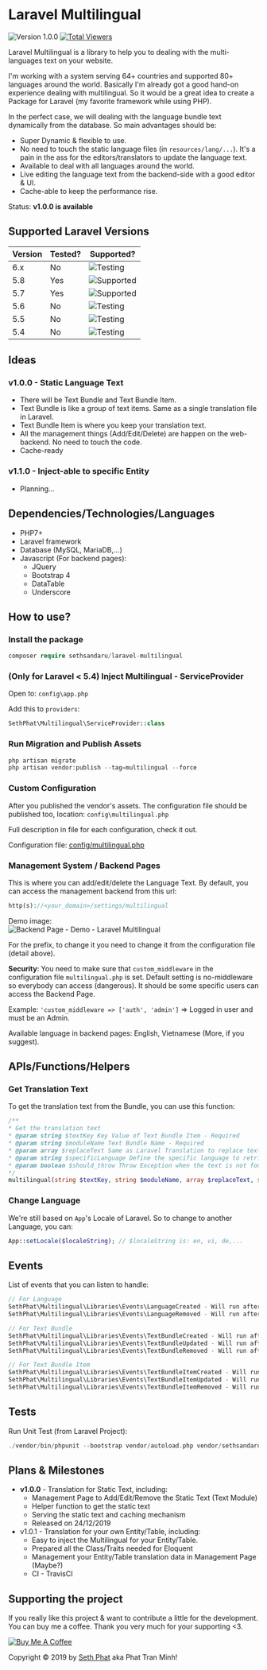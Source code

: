 # Laravel Multilingual
![Version 1.0.0](https://img.shields.io/badge/version-1.0.0-green) 
[![Total Viewers](http://hits.dwyl.io/sethsandaru/laravel-multilingual.svg)](http://hits.dwyl.io/sethsandaru/laravel-multilingual)

Laravel Multilingual is a library to help you to dealing with the multi-languages text on your website.

I'm working with a system serving 64+ countries and supported 80+ languages around the world. Basically I'm already got a good hand-on experience
dealing with multilingual. So it would be a great idea to create a Package for Laravel (my favorite framework while using PHP).

In the perfect case, we will dealing with the language bundle text dynamically from the database. So main advantages should be:   
- Super Dynamic & flexible to use.
- No need to touch the static language files (in `resources/lang/...`). It's a pain in the ass for the editors/translators to update the language text.
- Available to deal with all languages around the world.
- Live editing the language text from the backend-side with a good editor & UI.
- Cache-able to keep the performance rise.

Status: **v1.0.0 is available** 

## Supported Laravel Versions
| Version | Tested? | Supported? |
|---------|---------|------------|
| 6.x     | No      | ![Testing](https://img.shields.io/badge/supported-testing-yellow)           |
| 5.8     | Yes     | ![Supported](https://img.shields.io/badge/supported-yes-green)        |
| 5.7     | Yes     | ![Supported](https://img.shields.io/badge/supported-yes-green)        |
| 5.6     | No      | ![Testing](https://img.shields.io/badge/supported-testing-yellow)           |
| 5.5     | No      | ![Testing](https://img.shields.io/badge/supported-testing-yellow)           |
| 5.4     | No      | ![Testing](https://img.shields.io/badge/supported-testing-yellow)           |

## Ideas

### v1.0.0 - Static Language Text
- There will be Text Bundle and Text Bundle Item.
- Text Bundle is like a group of text items. Same as a single translation file in Laravel.
- Text Bundle Item is where you keep your translation text.
- All the management things (Add/Edit/Delete) are happen on the web-backend. No need to touch the code.
- Cache-ready

### v1.1.0 - Inject-able to specific Entity
- Planning...

## Dependencies/Technologies/Languages
- PHP7+
- Laravel framework
- Database (MySQL, MariaDB,...)
- Javascript (For backend pages):
    - JQuery
    - Bootstrap 4
    - DataTable
    - Underscore

## How to use?
### Install the package
```php
composer require sethsandaru/laravel-multilingual
```

### (Only for Laravel < 5.4) Inject Multilingual - ServiceProvider
Open to: `config\app.php`

Add this to `providers`:
```php
SethPhat\Multilingual\ServiceProvider::class
```

### Run Migration and Publish Assets
```php
php artisan migrate
php artisan vendor:publish --tag=multilingual --force
```

### Custom Configuration
After you published the vendor's assets. The configuration file should be published too, location: `config\multilingual.php`

Full description in file for each configuration, check it out.

Configuration file: [config/multilingual.php](https://github.com/sethsandaru/laravel-multilingual/blob/master/src/configs/multilingual.php)

### Management System / Backend Pages
This is where you can add/edit/delete the Language Text. By default, you can access the management backend from this url:  
```php
http(s)://<your_domain>/settings/multilingual
```

Demo image:    
![Backend Page - Demo - Laravel Multilingual](https://i.imgur.com/FqyH4oD.png)

For the prefix, to change it you need to change it from the configuration file (detail above).

**Security**: You need to make sure that `custom_middleware` in the configuration file `multilingual.php` is set. 
Default setting is no-middleware so everybody can access (dangerous). It should be some specific users can access the Backend Page.

Example: `'custom_middleware => ['auth', 'admin']` => Logged in user and must be an Admin.

Available language in backend pages: English, Vietnamese (More, if you suggest).

## APIs/Functions/Helpers

### Get Translation Text
To get the translation text from the Bundle, you can use this function:   
```php
/**
* Get the translation text
* @param string $textKey Key Value of Text Bundle Item - Required
* @param string $moduleName Text Bundle Name - Required
* @param array $replaceText Same as Laravel Translation to replace text (My name is :name => ['name' => 'Seth Phat']) - Default: []
* @param string $specificLanguage Define the specific language to retrieve - Default: App::getLocale() - Current language
* @param boolean $should_throw Throw Exception when the text is not found or not. Default: false
*/
multilingual(string $textKey, string $moduleName, array $replaceText, string $specificLanguage, boolean $shouldThrow)
```

### Change Language
We're still based on `App`'s Locale of Laravel. So to change to another Language, you can:   
```php
App::setLocale($localeString); // $localeString is: en, vi, de,...
```

## Events
List of events that you can listen to handle:   
```php
// For Language
SethPhat\Multilingual\Libraries\Events\LanguageCreated - Will run after inserted a new language into database
SethPhat\Multilingual\Libraries\Events\LanguageRemoved - Will run after a language has been deleted

// For Text Bundle
SethPhat\Multilingual\Libraries\Events\TextBundleCreated - Will run after a text bundle has been created
SethPhat\Multilingual\Libraries\Events\TextBundleUpdated - Will run after a text bundle has been updated
SethPhat\Multilingual\Libraries\Events\TextBundleRemoved - Will run after a text bundle has been deleted

// For Text Bundle Item
SethPhat\Multilingual\Libraries\Events\TextBundleItemCreated - Will run after a text bundle item has been created
SethPhat\Multilingual\Libraries\Events\TextBundleItemUpdated - Will run after a text bundle item has been updated
SethPhat\Multilingual\Libraries\Events\TextBundleItemRemoved - Will run after a text bundle item has been deleted
```
## Tests
Run Unit Test (from Laravel Project):
```php
./vendor/bin/phpunit --bootstrap vendor/autoload.php vendor/sethsandaru/laravel-multilingual/
```

## Plans & Milestones
- **v1.0.0** - Translation for Static Text, including:
    - Management Page to Add/Edit/Remove the Static Text (Text Module)
    - Helper function to get the static text 
    - Serving the static text and caching mechanism
    - Released on 24/12/2019
- v1.0.1 - Translation for your own Entity/Table, including:
    - Easy to inject the Multilingual for your Entity/Table.
    - Prepared all the Class/Traits needed for Eloquent
    - Management your Entity/Table translation data in Management Page (Maybe?)
    - CI - TravisCI

## Supporting the project
If you really like this project & want to contribute a little for the development. You can buy me a coffee. Thank you very much for your supporting <3.

<a href="https://www.buymeacoffee.com/xKOM9NB8p" target="_blank"><img src="https://www.buymeacoffee.com/assets/img/custom_images/orange_img.png" alt="Buy Me A Coffee" style="height: auto !important;width: auto !important;" ></a>

Copyright &copy; 2019 by [Seth Phat](https://sethphat.com) aka Phat Tran Minh!